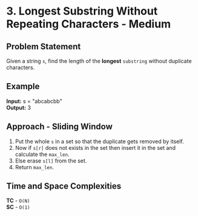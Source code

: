# 3. Longest Substring Without Repeating Characters - Medium

## Problem Statement
Given a string `s`, find the length of the **longest** `substring` without duplicate characters.

## Example
**Input:** s = "abcabcbb"<br>
**Output:** 3

## Approach - Sliding Window
1. Put the whole `s` in a set so that the duplicate gets removed by itself.
2. Now if `s[r]` does not exists in the set then insert it in the set and calculate the `max_len`.
3. Else erase `s[l]` from the set.
4. Return `max_len`.

## Time and Space Complexities
**TC** - `O(N)`<br>
**SC** - `O(1)`
